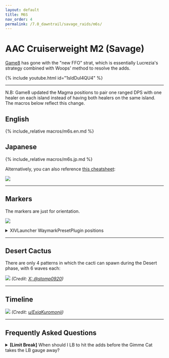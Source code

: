 ```yaml
---
layout: default
title: M6S
nav_order: 4
permalink: /7.0_dawntrail/savage_raids/m6s/
---
```


# AAC Cruiserweight M2 (Savage)

[Game8](https://game8.jp/ff14/681086) has gone with the "new FFO" strat, which is
essentially Lucrezia's strategy combined with Woops' method to resolve the adds.

{% include youtube.html id="1sldDuI4QU4" %}

---

N.B: Game8 updated the Magma positions to pair one ranged DPS with one healer on each
island instead of having both healers on the same island. The macros below reflect this
change.

## English

{% include_relative macros/m6s.en.md %}

## Japanese

{% include_relative macros/m6s.jp.md %}

Alternatively, you can also reference [this cheatsheet](https://twitter.com/Dz178Ruca/status/1910309134504988805):

![]({{site.baseurl}}/images/7.0_dawntrail/m6s/m6s_cheatsheet.jpg)

---

## Markers

The markers are just for orientation.

![]({{site.baseurl}}/images/7.0_dawntrail/m6s/markers.jpg)
<details markdown=block>
<summary>XIVLauncher WaymarkPresetPlugin positions</summary>

```json
{
  "Name":"M6S",
  "MapID":1022,
  "A":{"X":100.0,"Y":0.0,"Z":91.375,"ID":0,"Active":true},
  "B":{"X":108.625,"Y":0.0,"Z":100.0,"ID":1,"Active":true},
  "C":{"X":100.0,"Y":0.0,"Z":108.625,"ID":2,"Active":true},
  "D":{"X":91.375,"Y":0.0,"Z":100.0,"ID":3,"Active":true},
  "One":{"X":91.375,"Y":0.0,"Z":91.375,"ID":4,"Active":true},
  "Two":{"X":108.625,"Y":0.0,"Z":91.375,"ID":5,"Active":true},
  "Three":{"X":108.625,"Y":0.0,"Z":108.625,"ID":6,"Active":true},
  "Four":{"X":91.375,"Y":0.0,"Z":108.625,"ID":7,"Active":true}
}
```

</details>

---

## Desert Cactus

There are only 4 patterns in which the cacti can spawn during the Desert phase, with 6 waves each:

![]({{site.baseurl}}/images/7.0_dawntrail/m6s/m6s_cactus_cheatsheet.jpg)
*(Credit: [X: @stomp0920](https://twitter.com/stomp0920/status/1907270002538951030))*

---

## Timeline

![](https://preview.redd.it/spoiler-7-2-m6s-timeline-v0-m1ror2mtwgse1.png?width=1790&format=png&auto=webp&s=383e6a94633cc390cad535c97a3e92dd6314c663)
*(Credit: [u/ExiaKuromonji](https://www.reddit.com/r/ffxiv/comments/1jp9p2z/spoiler_72_m6s_timeline/))*


---

## Frequently Asked Questions

<details markdown=block>
<summary>
  <b>[Limit Break]</b> When should I LB to hit the adds before the Gimme Cat takes the LB gauge away?
</summary>
<table>
  <tr>
    <td>
      <p>Sugar Riot will summon puddings that pulse five times before transforming into
      the respective adds.</p>
      <p>Start the LB after the <em>fourth pulse</em>.</p>
    </td>
  </tr>
</table>
</details>

<script data-goatcounter="https://xivjpraids.goatcounter.com/count"
        async src="//gc.zgo.at/count.js"></script>
 